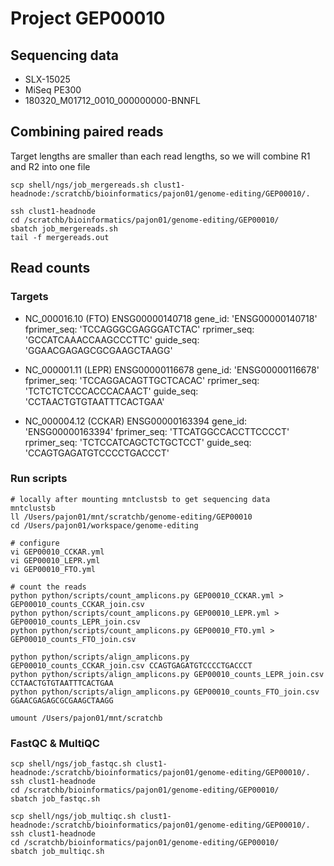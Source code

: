 # Project GEP00010

## Sequencing data
- SLX-15025
- MiSeq PE300
- 180320_M01712_0010_000000000-BNNFL

## Combining paired reads
Target lengths are smaller than each read lengths, so we will combine R1 and R2 into one file

```
scp shell/ngs/job_mergereads.sh clust1-headnode:/scratchb/bioinformatics/pajon01/genome-editing/GEP00010/.

ssh clust1-headnode
cd /scratchb/bioinformatics/pajon01/genome-editing/GEP00010/
sbatch job_mergereads.sh
tail -f mergereads.out
```

## Read counts

### Targets

- NC_000016.10 (FTO) ENSG00000140718
gene_id: 'ENSG00000140718'
fprimer_seq: 'TCCAGGGCGAGGGATCTAC'
rprimer_seq: 'GCCATCAAACCAAGCCCTTC'
guide_seq: 'GGAACGAGAGCGCGAAGCTAAGG'

- NC_000001.11 (LEPR) ENSG00000116678
gene_id: 'ENSG00000116678'
fprimer_seq: 'TCCAGGACAGTTGCTCACAC'
rprimer_seq: 'TCTCTCTCCCACCCACAACT'
guide_seq: 'CCTAACTGTGTAATTTCACTGAA'

- NC_000004.12 (CCKAR) ENSG00000163394
gene_id: 'ENSG00000163394'
fprimer_seq: 'TTCATGGCCACCTTCCCCT'
rprimer_seq: 'TCTCCATCAGCTCTGCTCCT'
guide_seq: 'CCAGTGAGATGTCCCCTGACCCT'

### Run scripts
```
# locally after mounting mntclustsb to get sequencing data
mntclustsb
ll /Users/pajon01/mnt/scratchb/genome-editing/GEP00010
cd /Users/pajon01/workspace/genome-editing

# configure
vi GEP00010_CCKAR.yml
vi GEP00010_LEPR.yml
vi GEP00010_FTO.yml

# count the reads
python python/scripts/count_amplicons.py GEP00010_CCKAR.yml > GEP00010_counts_CCKAR_join.csv
python python/scripts/count_amplicons.py GEP00010_LEPR.yml > GEP00010_counts_LEPR_join.csv
python python/scripts/count_amplicons.py GEP00010_FTO.yml > GEP00010_counts_FTO_join.csv

python python/scripts/align_amplicons.py GEP00010_counts_CCKAR_join.csv CCAGTGAGATGTCCCCTGACCCT
python python/scripts/align_amplicons.py GEP00010_counts_LEPR_join.csv CCTAACTGTGTAATTTCACTGAA
python python/scripts/align_amplicons.py GEP00010_counts_FTO_join.csv GGAACGAGAGCGCGAAGCTAAGG

umount /Users/pajon01/mnt/scratchb
```

### FastQC & MultiQC

```
scp shell/ngs/job_fastqc.sh clust1-headnode:/scratchb/bioinformatics/pajon01/genome-editing/GEP00010/.
ssh clust1-headnode
cd /scratchb/bioinformatics/pajon01/genome-editing/GEP00010/
sbatch job_fastqc.sh
```

```
scp shell/ngs/job_multiqc.sh clust1-headnode:/scratchb/bioinformatics/pajon01/genome-editing/GEP00010/.
ssh clust1-headnode
cd /scratchb/bioinformatics/pajon01/genome-editing/GEP00010/
sbatch job_multiqc.sh
```
